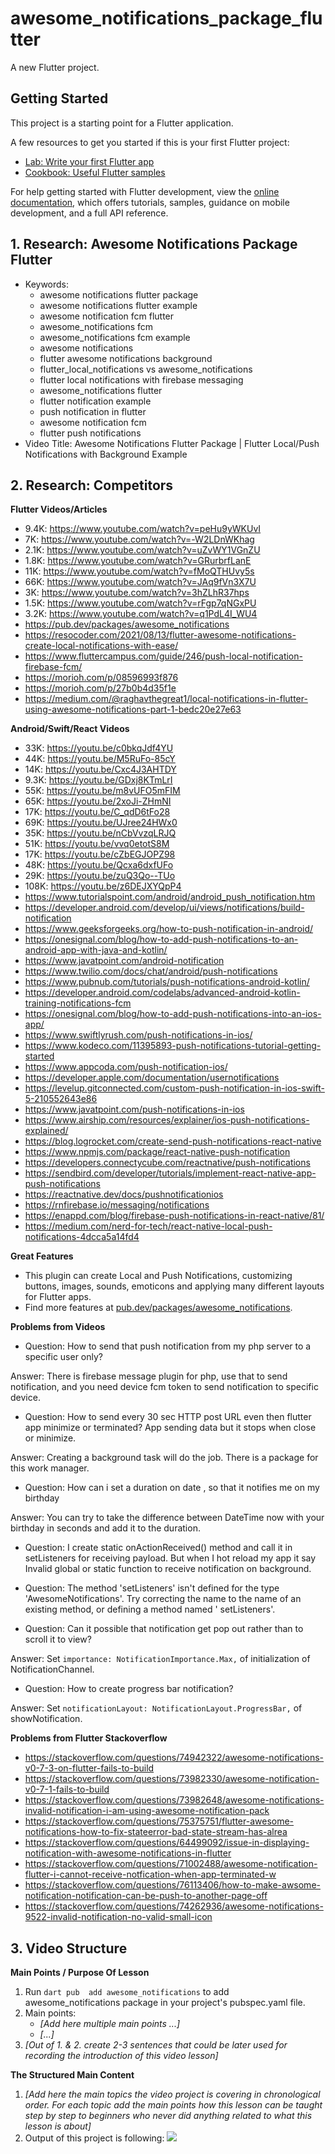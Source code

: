 # awesome_notifications_package_flutter

A new Flutter project.

## Getting Started

This project is a starting point for a Flutter application.

A few resources to get you started if this is your first Flutter project:

- [Lab: Write your first Flutter app](https://docs.flutter.dev/get-started/codelab)
- [Cookbook: Useful Flutter samples](https://docs.flutter.dev/cookbook)

For help getting started with Flutter development, view the
[online documentation](https://docs.flutter.dev/), which offers tutorials,
samples, guidance on mobile development, and a full API reference.

## 1. Research: Awesome Notifications Package Flutter

- Keywords:
    - awesome notifications flutter package
    - awesome notifications flutter example
    - awesome notification fcm flutter
    - awesome_notifications fcm
    - awesome_notifications fcm example
    - awesome notifications
    - flutter awesome notifications background
    - flutter_local_notifications vs awesome_notifications
    - flutter local notifications with firebase messaging
    - awesome_notifications flutter
    - flutter notification example
    - push notification in flutter
    - awesome notification fcm
    - flutter push notifications
- Video Title: Awesome Notifications Flutter Package | Flutter Local/Push Notifications with
  Background Example

## 2. Research: Competitors

**Flutter Videos/Articles**

- 9.4K: https://www.youtube.com/watch?v=peHu9yWKUvI
- 7K: https://www.youtube.com/watch?v=-W2LDnWKhag
- 2.1K: https://www.youtube.com/watch?v=uZvWY1VGnZU
- 1.8K: https://www.youtube.com/watch?v=GRurbrfLanE
- 11K: https://www.youtube.com/watch?v=fMoQTHUvy5s
- 66K: https://www.youtube.com/watch?v=JAq9fVn3X7U
- 3K: https://www.youtube.com/watch?v=3hZLhR37hps
- 1.5K: https://www.youtube.com/watch?v=rFgp7qNGxPU
- 3.2K: https://www.youtube.com/watch?v=q1PdL4I_WU4
- https://pub.dev/packages/awesome_notifications
- https://resocoder.com/2021/08/13/flutter-awesome-notifications-create-local-notifications-with-ease/
- https://www.fluttercampus.com/guide/246/push-local-notification-firebase-fcm/
- https://morioh.com/p/08596993f876
- https://morioh.com/p/27b0b4d35f1e
- https://medium.com/@raghavthegreat1/local-notifications-in-flutter-using-awesome-notifications-part-1-bedc20e27e63

**Android/Swift/React Videos**

- 33K: https://youtu.be/c0bkqJdf4YU
- 44K: https://youtu.be/M5RuFo-85cY
- 14K: https://youtu.be/Cxc4J3AHTDY
- 9.3K: https://youtu.be/GDxj8KTmLrI
- 55K: https://youtu.be/m8vUFO5mFIM
- 65K: https://youtu.be/2xoJi-ZHmNI
- 17K: https://youtu.be/C_qdD6tFo28
- 69K: https://youtu.be/UJree24HWx0
- 35K: https://youtu.be/nCbVvzqLRJQ
- 51K: https://youtu.be/vvq0etotS8M
- 17K: https://youtu.be/cZbEGJOPZ98
- 48K: https://youtu.be/Qcxa6dxfUFo
- 29K: https://youtu.be/zuQ3Qo--TUo
- 108K: https://youtu.be/z6DEJXYQpP4
- https://www.tutorialspoint.com/android/android_push_notification.htm
- https://developer.android.com/develop/ui/views/notifications/build-notification
- https://www.geeksforgeeks.org/how-to-push-notification-in-android/
- https://onesignal.com/blog/how-to-add-push-notifications-to-an-android-app-with-java-and-kotlin/
- https://www.javatpoint.com/android-notification
- https://www.twilio.com/docs/chat/android/push-notifications
- https://www.pubnub.com/tutorials/push-notifications-android-kotlin/
- https://developer.android.com/codelabs/advanced-android-kotlin-training-notifications-fcm
- https://onesignal.com/blog/how-to-add-push-notifications-into-an-ios-app/
- https://www.swiftlyrush.com/push-notifications-in-ios/
- https://www.kodeco.com/11395893-push-notifications-tutorial-getting-started
- https://www.appcoda.com/push-notification-ios/
- https://developer.apple.com/documentation/usernotifications
- https://levelup.gitconnected.com/custom-push-notification-in-ios-swift-5-210552643e86
- https://www.javatpoint.com/push-notifications-in-ios
- https://www.airship.com/resources/explainer/ios-push-notifications-explained/
- https://blog.logrocket.com/create-send-push-notifications-react-native
- https://www.npmjs.com/package/react-native-push-notification
- https://developers.connectycube.com/reactnative/push-notifications
- https://sendbird.com/developer/tutorials/implement-react-native-app-push-notifications
- https://reactnative.dev/docs/pushnotificationios
- https://rnfirebase.io/messaging/notifications
- https://enappd.com/blog/firebase-push-notifications-in-react-native/81/
- https://medium.com/nerd-for-tech/react-native-local-push-notifications-4dcca5a14fd4

**Great Features**

- This plugin can create Local and Push Notifications, customizing buttons, images, sounds,
  emoticons and applying many different layouts for Flutter apps.
- Find more features
  at [pub.dev/packages/awesome_notifications](https://pub.dev/packages/awesome_notifications).

**Problems from Videos**

- Question: How to send that push notification from my php server to a specific user only?

Answer: There is firebase message plugin for php, use that to send notification, and you need device
fcm token to send notification to specific device.

- Question: How to send every 30 sec HTTP post URL even then flutter app minimize or terminated?
  App sending data but it stops when close or minimize.

Answer: Creating a background task will do the job. There is a package for this work manager.

- Question: How can i set a duration on date , so that it notifies me on my birthday

Answer: You can try to take the difference between DateTime now with your birthday in seconds and
add it to the duration.

- Question: I create static onActionReceived() method and call it in setListeners for receiving
  payload. But when I hot reload my app it say Invalid global or static function to receive
  notification on background.

- Question: The method 'setListeners' isn't defined for the type 'AwesomeNotifications'.
  Try correcting the name to the name of an existing method, or defining a method named '
  setListeners'.

- Question: Can it possible that notification get pop out rather than to scroll it to view?

Answer: Set `importance: NotificationImportance.Max,` of initialization of NotificationChannel.

- Question: How to create progress bar notification?

Answer: Set `notificationLayout: NotificationLayout.ProgressBar,` of showNotification.

**Problems from Flutter Stackoverflow**

- https://stackoverflow.com/questions/74942322/awesome-notifications-v0-7-3-on-flutter-fails-to-build
- https://stackoverflow.com/questions/73982330/awesome-notification-v0-7-1-fails-to-build
- https://stackoverflow.com/questions/73982648/awesome-notifications-invalid-notification-i-am-using-awesome-notification-pack
- https://stackoverflow.com/questions/75375751/flutter-awesome-notifications-how-to-fix-stateerror-bad-state-stream-has-alrea
- https://stackoverflow.com/questions/64499092/issue-in-displaying-notification-with-awesome-notifications-in-flutter
- https://stackoverflow.com/questions/71002488/awesome-notification-flutter-i-cannot-receive-notfication-when-app-terminated-w
- https://stackoverflow.com/questions/76113406/how-to-make-awsome-notification-notification-can-be-push-to-another-page-off
- https://stackoverflow.com/questions/74262936/awesome-notifications-9522-invalid-notification-no-valid-small-icon

## 3. Video Structure

**Main Points / Purpose Of Lesson**

1. Run `dart pub  add awesome_notifications` to add awesome_notifications package in your project's
   pubspec.yaml file.
2. Main points:
    - _[Add here multiple main points ...]_
    - _[...]_
3. _[Out of 1. & 2. create 2-3 sentences that could be later used for recording the introduction of this video lesson]_

**The Structured Main Content**

1. _[Add here the main topics the video project is covering in chronological order. For each topic add the main points how this lesson can be taught step by step to beginners who never did anything related to what this lesson is about]_
2. Output of this project is following:
   ![](Awesome-Notifications-Output.gif)
